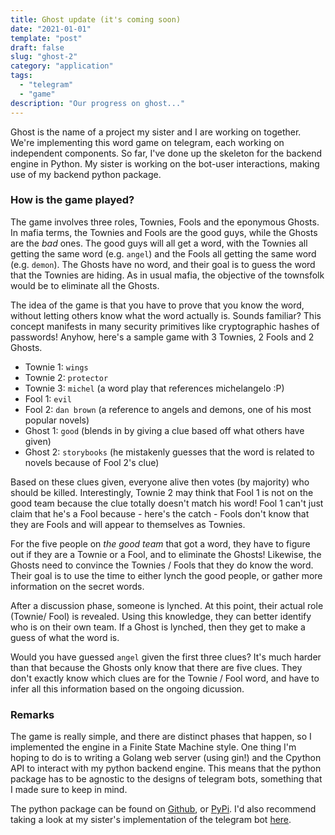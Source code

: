 ```yaml
---
title: Ghost update (it's coming soon)
date: "2021-01-01"
template: "post"
draft: false
slug: "ghost-2"
category: "application"
tags:
  - "telegram"
  - "game"
description: "Our progress on ghost..."
---
```


Ghost is the name of a project my sister and I are working on together. We're implementing this word game on telegram, each working on independent components. So far, I've done up the skeleton for the backend engine in Python. My sister is working on the bot-user interactions, making use of my backend python package. 

### How is the game played? ###

The game involves three roles, Townies, Fools and the eponymous Ghosts. In mafia terms, the Townies and Fools are the good guys, while the Ghosts are the *bad* ones. The good guys will all get a word, with the Townies all getting the same word (e.g. `angel`) and the Fools all getting the same word (e.g. `demon`). The Ghosts have no word, and their goal is to guess the word that the Townies are hiding. As in usual mafia, the objective of the townsfolk would be to eliminate all the Ghosts.

The idea of the game is that you have to prove that you know the word, without letting others know what the word actually is. Sounds familiar? This concept manifests in many security primitives like cryptographic hashes of passwords! Anyhow, here's a sample game with 3 Townies, 2 Fools and 2 Ghosts.

- Townie 1: `wings`
- Townie 2: `protector`
- Townie 3: `michel` (a word play that references michelangelo :P)
- Fool 1: `evil`
- Fool 2: `dan brown` (a reference to angels and demons, one of his most popular novels)
- Ghost 1: `good` (blends in by giving a clue based off what others have given)
- Ghost 2: `storybooks` (he mistakenly guesses that the word is related to novels because of Fool 2's clue)

Based on these clues given, everyone alive then votes (by majority) who should be killed. Interestingly, Townie 2 may think that Fool 1 is not on the good team because the clue totally doesn't match his word! Fool 1 can't just claim that he's a Fool because - here's the catch - Fools don't know that they are Fools and will appear to themselves as Townies. 

For the five people on *the good team* that got a word, they have to figure out if they are a Townie or a Fool, and to eliminate the Ghosts! Likewise, the Ghosts need to convince the Townies / Fools that they do know the word. Their goal is to use the time to either lynch the good people, or gather more information on the secret words.

After a discussion phase, someone is lynched. At this point, their actual role (Townie/ Fool) is revealed. Using this knowledge, they can better identify who is on their own team. If a Ghost is lynched, then they get to make a guess of what the word is. 

Would you have guessed `angel` given the first three clues? It's much harder than that because the Ghosts only know that there are five clues. They don't exactly know which clues are for the Townie / Fool word, and have to infer all this information based on the ongoing dicussion.

### Remarks ###

The game is really simple, and there are distinct phases that happen, so I implemented the engine in a Finite State Machine style. One thing I'm hoping to do is to writing a Golang web server (using gin!) and the Cpython API to interact with my python backend engine. This means that the python package has to be agnostic to the designs of telegram bots, something that I made sure to keep in mind.

The python package can be found on [Github](/home/joyce/lumen/content/posts/ghost.md), or [PyPi](https://pypi.org/simple/ghost-word-game/). I'd also recommend taking a look at my sister's implementation of the telegram bot [here](https://github.com/pikulet/ghost-bot/).
